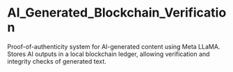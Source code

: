 # AI_Generated_Blockchain_Verification
Proof-of-authenticity system for AI-generated content using Meta LLaMA. Stores AI outputs in a local blockchain ledger, allowing verification and integrity checks of generated text.
